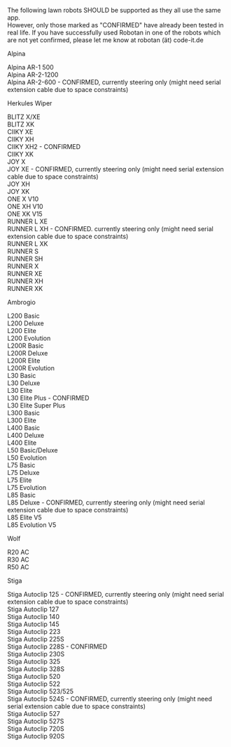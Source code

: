 The following lawn robots SHOULD be supported as they all use the same app.  
However, only those marked as "CONFIRMED" have already been tested in real life. 
If you have successfully used Robotan in one of the robots which are not yet confirmed, please let me know at robotan (ät) code-it.de

Alpina

Alpina AR-1 500  
Alpina AR-2-1200  
Alpina AR-2-600 - CONFIRMED, currently steering only (might need serial extension cable due to space constraints)  
  
Herkules Wiper

BLITZ X/XE  
BLITZ XK  
CIIKY XE  
CIIKY XH  
CIIKY XH2 - CONFIRMED  
CIIKY XK  
JOY X  
JOY XE - CONFIRMED, currently steering only (might need serial extension cable due to space constraints)  
JOY XH  
JOY XK  
ONE X V10  
ONE XH V10  
ONE XK V15  
RUNNER L XE  
RUNNER L XH - CONFIRMED. currently steering only (might need serial extension cable due to space constraints)  
RUNNER L XK  
RUNNER S  
RUNNER SH  
RUNNER X  
RUNNER XE  
RUNNER XH  
RUNNER XK  

Ambrogio

L200 Basic  
L200 Deluxe  
L200 Elite  
L200 Evolution  
L200R Basic  
L200R Deluxe  
L200R Elite  
L200R Evolution  
L30 Basic  
L30 Deluxe  
L30 Elite  
L30 Elite Plus - CONFIRMED  
L30 Elite Super Plus  
L300 Basic  
L300 Elite  
L400 Basic  
L400 Deluxe  
L400 Elite  
L50 Basic/Deluxe  
L50 Evolution  
L75 Basic  
L75 Deluxe  
L75 Elite  
L75 Evolution  
L85 Basic  
L85 Deluxe - CONFIRMED, currently steering only (might need serial extension cable due to space constraints)  
L85 Elite V5  
L85 Evolution V5  

Wolf

R20 AC  
R30 AC  
R50 AC  

Stiga

Stiga Autoclip 125 - CONFIRMED, currently steering only (might need serial extension cable due to space constraints)  
Stiga Autoclip 127  
Stiga Autoclip 140  
Stiga Autoclip 145  
Stiga Autoclip 223  
Stiga Autoclip 225S  
Stiga Autoclip 228S - CONFIRMED  
Stiga Autoclip 230S  
Stiga Autoclip 325  
Stiga Autoclip 328S  
Stiga Autoclip 520  
Stiga Autoclip 522  
Stiga Autoclip 523/525  
Stiga Autoclip 524S - CONFIRMED, currently steering only (might need serial extension cable due to space constraints)  
Stiga Autoclip 527  
Stiga Autoclip 527S  
Stiga Autoclip 720S  
Stiga Autoclip 920S  

